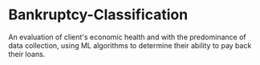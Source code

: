 # Bankruptcy-Classification
An evaluation of client's economic health and with the predominance of data collection, using ML algorithms to determine their ability to pay back their loans.
